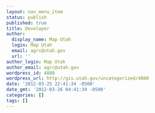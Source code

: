 ```yaml
---
layout: nav_menu_item
status: publish
published: true
title: Developer
author:
  display_name: Map Utah
  login: Map Utah
  email: agrc@utah.gov
  url: ''
author_login: Map Utah
author_email: agrc@utah.gov
wordpress_id: 4880
wordpress_url: http://gis.utah.gov/uncategorized/4880
date: '2012-03-25 22:41:34 -0500'
date_gmt: '2012-03-26 04:41:34 -0500'
categories: []
tags: []
---
```


